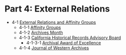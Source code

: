 # Part 4:  External Relations
- 4-1     [External Relations and Affinity Groups](/sca-handbook/04_external_relations/04-01_external-relations-and-affinity-groups.html)
  - 4-1-1     [Affinity Groups](/sca-handbook/04_external_relations/04-01-01_affinity-groups.html)
  - 4-1-2     [Archives Month](/sca-handbook/04_external_relations/04-01-02_archives-month.html)
  - 4-1-3     [California Historical Records Advisory Board](/sca-handbook/04_external_relations/04-01-03_chrab.html)
    - 4-1-3-1     [Archival Award of Excellence](/sca-handbook/04_external_relations/04-01-03-01_archival-award-of-excellence.html)
  - 4-1-4     [Journal of Western Archives](/sca-handbook/04_external_relations/04-01-04_journal-of-western-archives.html)
